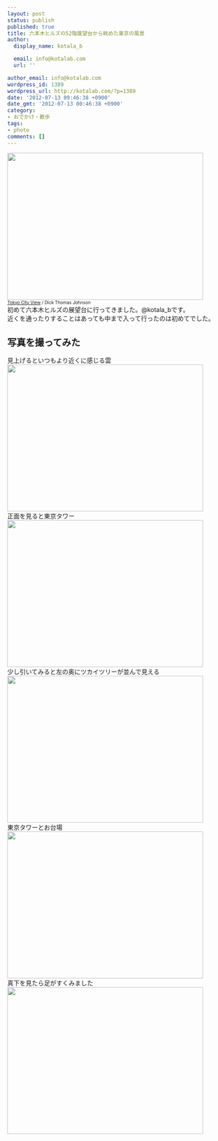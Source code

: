 ```yaml
---
layout: post
status: publish
published: true
title: 六本木ヒルズの52階展望台から眺めた東京の風景
author:
  display_name: kotala_b

  email: info@kotalab.com
  url: ''

author_email: info@kotalab.com
wordpress_id: 1389
wordpress_url: http://kotalab.com/?p=1389
date: '2012-07-13 09:46:38 +0900'
date_gmt: '2012-07-13 00:46:38 +0900'
category:
- おでかけ・散歩
tags:
- photo
comments: []
---
```

<p><a href="http://kotalab.com/wp-content/uploads/hills_120712_05.jpg"><img src="http://kotalab.com/wp-content/uploads/hills_120712_05.jpg" alt="" title="hills_120712_05" width="448" height="336" class="alignnone size-full wp-image-1396" /></a><br />
<span style="font-size:10px;"><a href="http://www.flickr.com/photos/31029865@N06/6806490153/" target="_blank">Tokyo City View</a> / Dick Thomas Johnson</span><br />
初めて六本木ヒルズの展望台に行ってきました。@kotala_bです。<br />
近くを通ったりすることはあっても中まで入って行ったのは初めてでした。<br />
<!--more--></p>
<h2>写真を撮ってみた</h2>
<p>見上げるといつもより近くに感じる雲<br />
<a href="http://kotalab.com/wp-content/uploads/hills_120712_02.jpg"><img src="http://kotalab.com/wp-content/uploads/hills_120712_02.jpg" alt="" title="hills_120712_02" width="448" height="336" class="alignnone size-full wp-image-1393" /></a><br />
正面を見ると東京タワー<br />
<a href="http://kotalab.com/wp-content/uploads/hills_120712_03.jpg"><img src="http://kotalab.com/wp-content/uploads/hills_120712_03.jpg" alt="" title="hills_120712_03" width="448" height="336" class="alignnone size-full wp-image-1394" /></a><br />
少し引いてみると左の奥にツカイツリーが並んで見える<br />
<a href="http://kotalab.com/wp-content/uploads/hills_120712.jpg"><img src="http://kotalab.com/wp-content/uploads/hills_120712.jpg" alt="" title="hills_120712" width="448" height="336" class="alignnone size-full wp-image-1391" /></a><br />
東京タワーとお台場<br />
<a href="http://kotalab.com/wp-content/uploads/hills_120712_01.jpg"><img src="http://kotalab.com/wp-content/uploads/hills_120712_01.jpg" alt="" title="hills_120712_01" width="448" height="336" class="alignnone size-full wp-image-1392" /></a><br />
真下を見たら足がすくみました<br />
<a href="http://kotalab.com/wp-content/uploads/hills_120712_04.jpg"><img src="http://kotalab.com/wp-content/uploads/hills_120712_04.jpg" alt="" title="hills_120712_04" width="448" height="336" class="alignnone size-full wp-image-1395" /></a></p>
